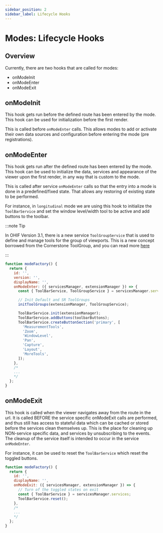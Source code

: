 ```yaml
---
sidebar_position: 2
sidebar_label: Lifecycle Hooks
---
```


# Modes: Lifecycle Hooks

## Overview

Currently, there are two hooks that are called for modes:

- onModeInit
- onModeEnter
- onModeExit

## onModeInit

This hook gets run before the defined route has been entered by the mode. This
hook can be used for initialization before the first render.

This is called before `onModeEnter` calls. This allows modes to add or activate their own
data sources and configuration before entering the mode (pre registrations).

## onModeEnter

This hook gets run after the defined route has been entered by the mode. This
hook can be used to initialize the data, services and appearance of the viewer
upon the first render, in any way that is custom to the mode.

This is called after service `onModeEnter` calls so that the entry into a mode
is done in a predefined/fixed state.  That allows any restoring of existing state
to be performed.

For instance, in `longitudinal` mode we are using this hook to initialize the
`ToolBarService` and set the window level/width tool to be active and add
buttons to the toolbar.

:::note Tip

In OHIF Version 3.1, there is a new service `ToolGroupService` that is used to
define and manage tools for the group of viewports. This is a new concept
borrowed from the Cornerstone ToolGroup, and you can read more
[here](https://www.cornerstonejs.org/docs/concepts/cornerstone-tools/toolgroups/)

:::

```js
function modeFactory() {
  return {
    id: '',
    version: '',
    displayName: '',
    onModeEnter: ({ servicesManager, extensionManager }) => {
      const { ToolBarService, ToolGroupService } = servicesManager.services;

      // Init Default and SR ToolGroups
      initToolGroups(extensionManager, ToolGroupService);

      ToolBarService.init(extensionManager);
      ToolBarService.addButtons(toolbarButtons);
      ToolBarService.createButtonSection('primary', [
        'MeasurementTools',
        'Zoom',
        'WindowLevel',
        'Pan',
        'Capture',
        'Layout',
        'MoreTools',
      ]);
    },
    /*
    ...
    */
  };
}
```

## onModeExit

This hook is called when the viewer navigates away from the route in the url.
It is called BEFORE the service specific onModeExit calls are performed, and
thus still has access to stateful data which can be cached or stored before
the services clean themselves up.
This is the place for cleaning up NON-service specific data, and services
by unsubscribing to the events.  The cleanup of the service itself is intended
to occur in the service `onModeEnter`.

For instance, it can be used to reset the `ToolBarService` which reset the
toggled buttons.

```js
function modeFactory() {
  return {
    id: '',
    displayName: '',
    onModeExit: ({ servicesManager, extensionManager }) => {
      // Turn of the toggled states on exit
      const { ToolBarService } = servicesManager.services;
      ToolBarService.reset();
    },
    /*
    ...
    */
  };
}
```
